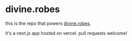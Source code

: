 # divine.robes

this is the repo that powers [divine.robes](https://divine.robes).

it's a next.js app hosted on vercel. pull requests welcome!
